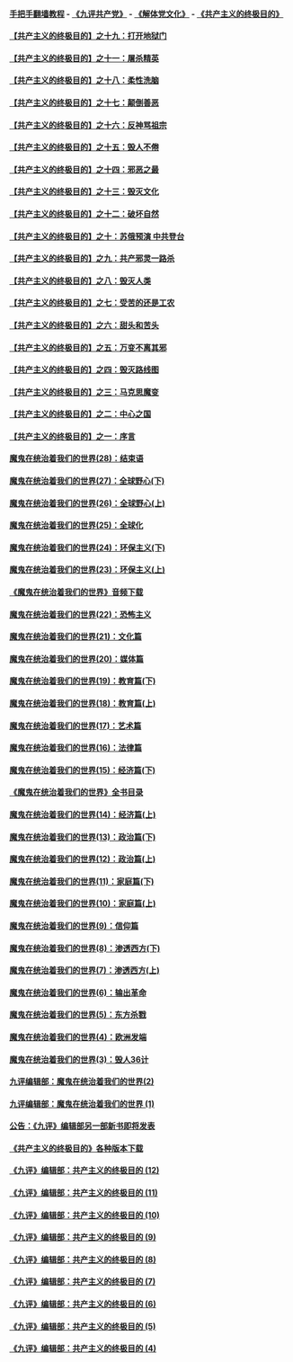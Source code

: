 #### [手把手翻墙教程](https://github.com/gfw-breaker/guides/wiki) -  [《九评共产党》](https://github.com/gfw-breaker/9ping.md?t=05040937) - [《解体党文化》](https://github.com/gfw-breaker/jtdwh.md?t=05040937) - [《共产主义的终极目的》](https://github.com/gfw-breaker/gczydzjmd.md?t=05040937)

#### [【共产主义的终极目的】之十九：打开地狱门](../pages/nsc422/n11206376.md?t=05040937) 

#### [【共产主义的终极目的】之十一：屠杀精英](../pages/nsc422/n11118442.md?t=05040937) 

#### [【共产主义的终极目的】之十八：柔性洗脑](../pages/nsc422/n11199994.md?t=05040937) 

#### [【共产主义的终极目的】之十七：颠倒善恶](../pages/nsc422/n11179782.md?t=05040937) 

#### [【共产主义的终极目的】之十六：反神骂祖宗](../pages/nsc422/n11166798.md?t=05040937) 

#### [【共产主义的终极目的】之十五：毁人不倦](../pages/nsc422/n11166792.md?t=05040937) 

#### [【共产主义的终极目的】之十四：邪恶之最](../pages/nsc422/n11150249.md?t=05040937) 

#### [【共产主义的终极目的】之十三：毁灭文化](../pages/nsc422/n11135227.md?t=05040937) 

#### [【共产主义的终极目的】之十二：破坏自然](../pages/nsc422/n11135214.md?t=05040937) 

#### [【共产主义的终极目的】之十：苏俄预演 中共登台](../pages/nsc422/n11118424.md?t=05040937) 

#### [【共产主义的终极目的】之九：共产邪灵一路杀](../pages/nsc422/n11114139.md?t=05040937) 

#### [【共产主义的终极目的】之八：毁灭人类](../pages/nsc422/n11108503.md?t=05040937) 

#### [【共产主义的终极目的】之七：受苦的还是工农](../pages/nsc422/n11101809.md?t=05040937) 

#### [【共产主义的终极目的】之六：甜头和苦头](../pages/nsc422/n11096971.md?t=05040937) 

#### [【共产主义的终极目的】之五：万变不离其邪](../pages/nsc422/n11091285.md?t=05040937) 

#### [【共产主义的终极目的】之四：毁灭路线图](../pages/nsc422/n11086284.md?t=05040937) 

#### [【共产主义的终极目的】之三：马克思魔变](../pages/nsc422/n11061941.md?t=05040937) 

#### [【共产主义的终极目的】之二：中心之国](../pages/nsc422/n11047728.md?t=05040937) 

#### [【共产主义的终极目的】之一：序言](../pages/nsc422/n11086077.md?t=05040937) 

#### [魔鬼在统治着我们的世界(28)：结束语](../pages/nsc422/n10936246.md?t=05040937) 

#### [魔鬼在统治着我们的世界(27)：全球野心(下)](../pages/nsc422/n10928319.md?t=05040937) 

#### [魔鬼在统治着我们的世界(26)：全球野心(上)](../pages/nsc422/n10900318.md?t=05040937) 

#### [魔鬼在统治着我们的世界(25)：全球化](../pages/nsc422/n10788205.md?t=05040937) 

#### [魔鬼在统治着我们的世界(24)：环保主义(下)](../pages/nsc422/n10695307.md?t=05040937) 

#### [魔鬼在统治着我们的世界(23)：环保主义(上)](../pages/nsc422/n10688613.md?t=05040937) 

#### [《魔鬼在统治着我们的世界》音频下载](../pages/nsc422/n10635553.md?t=05040937) 

#### [魔鬼在统治着我们的世界(22)：恐怖主义](../pages/nsc422/n10614727.md?t=05040937) 

#### [魔鬼在统治着我们的世界(21)：文化篇](../pages/nsc422/n10597706.md?t=05040937) 

#### [魔鬼在统治着我们的世界(20)：媒体篇](../pages/nsc422/n10586579.md?t=05040937) 

#### [魔鬼在统治着我们的世界(19)：教育篇(下)](../pages/nsc422/n10564808.md?t=05040937) 

#### [魔鬼在统治着我们的世界(18)：教育篇(上)](../pages/nsc422/n10526970.md?t=05040937) 

#### [魔鬼在统治着我们的世界(17)：艺术篇](../pages/nsc422/n10499093.md?t=05040937) 

#### [魔鬼在统治着我们的世界(16)：法律篇](../pages/nsc422/n10485969.md?t=05040937) 

#### [魔鬼在统治着我们的世界(15)：经济篇(下)](../pages/nsc422/n10469975.md?t=05040937) 

#### [《魔鬼在统治着我们的世界》全书目录](../pages/nsc422/n10464261.md?t=05040937) 

#### [魔鬼在统治着我们的世界(14)：经济篇(上)](../pages/nsc422/n10457370.md?t=05040937) 

#### [魔鬼在统治着我们的世界(13)：政治篇(下)](../pages/nsc422/n10448270.md?t=05040937) 

#### [魔鬼在统治着我们的世界(12)：政治篇(上)](../pages/nsc422/n10444576.md?t=05040937) 

#### [魔鬼在统治着我们的世界(11)：家庭篇(下)](../pages/nsc422/n10440961.md?t=05040937) 

#### [魔鬼在统治着我们的世界(10)：家庭篇(上)](../pages/nsc422/n10435448.md?t=05040937) 

#### [魔鬼在统治着我们的世界(9)：信仰篇](../pages/nsc422/n10432159.md?t=05040937) 

#### [魔鬼在统治着我们的世界(8)：渗透西方(下)](../pages/nsc422/n10429603.md?t=05040937) 

#### [魔鬼在统治着我们的世界(7)：渗透西方(上)](../pages/nsc422/n10426013.md?t=05040937) 

#### [魔鬼在统治着我们的世界(6)：输出革命](../pages/nsc422/n10421536.md?t=05040937) 

#### [魔鬼在统治着我们的世界(5)：东方杀戮](../pages/nsc422/n10417707.md?t=05040937) 

#### [魔鬼在统治着我们的世界(4)：欧洲发端](../pages/nsc422/n10414890.md?t=05040937) 

#### [魔鬼在统治着我们的世界(3)：毁人36计](../pages/nsc422/n10411583.md?t=05040937) 

#### [九评编辑部：魔鬼在统治着我们的世界(2)](../pages/nsc422/n10410036.md?t=05040937) 

#### [九评编辑部：魔鬼在统治着我们的世界 (1)](../pages/nsc422/n10406825.md?t=05040937) 

#### [公告：《九评》编辑部另一部新书即将发表](../pages/nsc422/n10405104.md?t=05040937) 

#### [《共产主义的终极目的》各种版本下载](../pages/nsc422/n10022138.md?t=05040937) 

#### [《九评》编辑部：共产主义的终极目的 (12)](../pages/nsc422/n9933272.md?t=05040937) 

#### [《九评》编辑部：共产主义的终极目的 (11)](../pages/nsc422/n9924973.md?t=05040937) 

#### [《九评》编辑部：共产主义的终极目的 (10)](../pages/nsc422/n9920883.md?t=05040937) 

#### [《九评》编辑部：共产主义的终极目的 (9)](../pages/nsc422/n9916363.md?t=05040937) 

#### [《九评》编辑部：共产主义的终极目的 (8)](../pages/nsc422/n9912488.md?t=05040937) 

#### [《九评》编辑部：共产主义的终极目的 (7)](../pages/nsc422/n9901176.md?t=05040937) 

#### [《九评》编辑部：共产主义的终极目的 (6)](../pages/nsc422/n9899359.md?t=05040937) 

#### [《九评》编辑部：共产主义的终极目的 (5)](../pages/nsc422/n9893174.md?t=05040937) 

#### [《九评》编辑部：共产主义的终极目的 (4)](../pages/nsc422/n9891246.md?t=05040937) 

